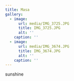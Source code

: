 ```yaml
---
title: Masa
gallery:
  - image:
      url: media/IMG_3725.JPG
      title: IMG_3725.JPG
      alt: ''
    caption: ''
  - image:
      url: media/IMG_3674.JPG
      title: IMG_3674.JPG
      alt: ''
    caption: ''
---
```

sunshine
